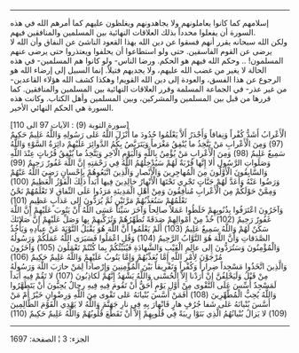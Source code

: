 ------------------------------------------------------------------------

إسلامهم كما كانوا يعاملونهم ولا يجاهدونهم ويغلظون عليهم كما أمرهم الله
في هذه السورة أن يفعلوا محدداً بذلك العلاقات النهائية بين المسلمين
والمنافقين فيهم.  
ولكن الله سبحانه يقرر أنهم فسقوا عن دين الله بهذا القعود الناشئ عن
النفاق وأن الله لا يرضى عن القوم الفاسقين. حتى ولو استطاعوا أن يحلفوا
ويعتذروا حتى يرضى عنهم المسلمون! .. وحكم الله فيهم هو الحكم. ورضا الناس-
ولو كانوا هم المسلمين- في هذه الحالة لا يغير من غضب الله عليهم، ولا
يجديهم فتيلاً. إنما السبيل إلى إرضاء الله هو الرجوع عن هذا الفسق، والعودة
إلى دين الله القويم! وهكذا كشف الله هؤلاء القاعدين- من غير عذر- في
الجماعة المسلمة وقرر العلاقات النهائية بين المسلمين والمنافقين. كما
قررها من قبل بين المسلمين والمشركين، وبين المسلمين وأهل الكتاب. وكانت
هذه السورة هي الحكم النهائي الأخير.  
  
\[سورة التوبة (9) : الآيات 97 الى 110\]  
الْأَعْرابُ أَشَدُّ كُفْراً وَنِفاقاً وَأَجْدَرُ أَلاَّ يَعْلَمُوا حُدُودَ ما أَنْزَلَ اللَّهُ عَلى رَسُولِهِ
وَاللَّهُ عَلِيمٌ حَكِيمٌ (97) وَمِنَ الْأَعْرابِ مَنْ يَتَّخِذُ ما يُنْفِقُ مَغْرَماً وَيَتَرَبَّصُ بِكُمُ
الدَّوائِرَ عَلَيْهِمْ دائِرَةُ السَّوْءِ وَاللَّهُ سَمِيعٌ عَلِيمٌ (98) وَمِنَ الْأَعْرابِ مَنْ يُؤْمِنُ بِاللَّهِ
وَالْيَوْمِ الْآخِرِ وَيَتَّخِذُ ما يُنْفِقُ قُرُباتٍ عِنْدَ اللَّهِ وَصَلَواتِ الرَّسُولِ أَلا إِنَّها قُرْبَةٌ
لَهُمْ سَيُدْخِلُهُمُ اللَّهُ فِي رَحْمَتِهِ إِنَّ اللَّهَ غَفُورٌ رَحِيمٌ (99) وَالسَّابِقُونَ الْأَوَّلُونَ مِنَ
الْمُهاجِرِينَ وَالْأَنْصارِ وَالَّذِينَ اتَّبَعُوهُمْ بِإِحْسانٍ رَضِيَ اللَّهُ عَنْهُمْ وَرَضُوا عَنْهُ وَأَعَدَّ
لَهُمْ جَنَّاتٍ تَجْرِي تَحْتَهَا الْأَنْهارُ خالِدِينَ فِيها أَبَداً ذلِكَ الْفَوْزُ الْعَظِيمُ (100) وَمِمَّنْ
حَوْلَكُمْ مِنَ الْأَعْرابِ مُنافِقُونَ وَمِنْ أَهْلِ الْمَدِينَةِ مَرَدُوا عَلَى النِّفاقِ لا تَعْلَمُهُمْ نَحْنُ
نَعْلَمُهُمْ سَنُعَذِّبُهُمْ مَرَّتَيْنِ ثُمَّ يُرَدُّونَ إِلى عَذابٍ عَظِيمٍ (101)  
وَآخَرُونَ اعْتَرَفُوا بِذُنُوبِهِمْ خَلَطُوا عَمَلاً صالِحاً وَآخَرَ سَيِّئاً عَسَى اللَّهُ أَنْ يَتُوبَ عَلَيْهِمْ
إِنَّ اللَّهَ غَفُورٌ رَحِيمٌ (102) خُذْ مِنْ أَمْوالِهِمْ صَدَقَةً تُطَهِّرُهُمْ وَتُزَكِّيهِمْ بِها وَصَلِّ عَلَيْهِمْ
إِنَّ صَلاتَكَ سَكَنٌ لَهُمْ وَاللَّهُ سَمِيعٌ عَلِيمٌ (103) أَلَمْ يَعْلَمُوا أَنَّ اللَّهَ هُوَ يَقْبَلُ التَّوْبَةَ
عَنْ عِبادِهِ وَيَأْخُذُ الصَّدَقاتِ وَأَنَّ اللَّهَ هُوَ التَّوَّابُ الرَّحِيمُ (104) وَقُلِ اعْمَلُوا فَسَيَرَى
اللَّهُ عَمَلَكُمْ وَرَسُولُهُ وَالْمُؤْمِنُونَ وَسَتُرَدُّونَ إِلى عالِمِ الْغَيْبِ وَالشَّهادَةِ فَيُنَبِّئُكُمْ بِما
كُنْتُمْ تَعْمَلُونَ (105) وَآخَرُونَ مُرْجَوْنَ لِأَمْرِ اللَّهِ إِمَّا يُعَذِّبُهُمْ وَإِمَّا يَتُوبُ عَلَيْهِمْ
وَاللَّهُ عَلِيمٌ حَكِيمٌ (106)  
وَالَّذِينَ اتَّخَذُوا مَسْجِداً ضِراراً وَكُفْراً وَتَفْرِيقاً بَيْنَ الْمُؤْمِنِينَ وَإِرْصاداً لِمَنْ حارَبَ
اللَّهَ وَرَسُولَهُ مِنْ قَبْلُ وَلَيَحْلِفُنَّ إِنْ أَرَدْنا إِلاَّ الْحُسْنى وَاللَّهُ يَشْهَدُ إِنَّهُمْ لَكاذِبُونَ
(107) لا تَقُمْ فِيهِ أَبَداً لَمَسْجِدٌ أُسِّسَ عَلَى التَّقْوى مِنْ أَوَّلِ يَوْمٍ أَحَقُّ أَنْ تَقُومَ فِيهِ
فِيهِ رِجالٌ يُحِبُّونَ أَنْ يَتَطَهَّرُوا وَاللَّهُ يُحِبُّ الْمُطَّهِّرِينَ (108) أَفَمَنْ أَسَّسَ بُنْيانَهُ عَلى
تَقْوى مِنَ اللَّهِ وَرِضْوانٍ خَيْرٌ أَمْ مَنْ أَسَّسَ بُنْيانَهُ عَلى شَفا جُرُفٍ هارٍ فَانْهارَ بِهِ فِي
نارِ جَهَنَّمَ وَاللَّهُ لا يَهْدِي الْقَوْمَ الظَّالِمِينَ (109) لا يَزالُ بُنْيانُهُمُ الَّذِي بَنَوْا
رِيبَةً فِي قُلُوبِهِمْ إِلاَّ أَنْ تَقَطَّعَ قُلُوبُهُمْ وَاللَّهُ عَلِيمٌ حَكِيمٌ (110)

------------------------------------------------------------------------

الجزء: 3 ¦ الصفحة: 1697
